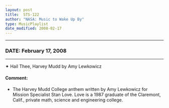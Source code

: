 ```yaml
---
layout: post
title:  STS-122
author: "NASA: Music to Wake Up By"
type: MusicPlaylist
date_modified: 2008-02-17
---
```


----
### DATE: February 17, 2008
----
✦ Hail Thee, Harvey Mudd by Amy Lewkowicz

#### Comment:
* The Harvey Mudd College anthem written by Amy Lewkowicz for Mission Specialist Stan Love. Love is a 1987 graduate of the Claremont, Calif., private math, science and engineering college.

